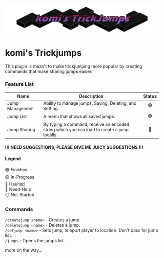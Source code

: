
![trickyumpslogo](res/trickyumps_3.png)

# komi's Trickjumps
This plugin is mean't to make trickjumping more popular by creating commands that make sharing jumps easier.

### Feature List
| Name            | Description                                                                                 | Status |
| --------------- | ------------------------------------------------------------------------------------------- | :----: |
| Jump Management | Ability to manage jumps. Saving, Deleting, and Setting.                                     |   🟢    |
| Jump List       | A menu that shows all saved jumps.                                                          |   🟢    |
| Jump Sharing    | By typing a command, receive an encoded string which you can load to create a jump locally. |   🔵    |

#### !!! NEED SUGGESTIONS, PLEASE GIVE ME JUICY SUGGESTIONS !!!

#### Legend
🟢 Finished\
🟡 In-Progress\
🔴 Haulted\
🔵 Need-Help\
⚪ Not-Started

### Commands
`/createjump <name>` - Creates a jump.\
`/deletejump <name>` - Deletes a jump.\
`/setjump <name>` - Sets jump, teleport player to location. Don't pass <name> for jump list.\
`/jumps` - Opens the jumps list.

more on the way...